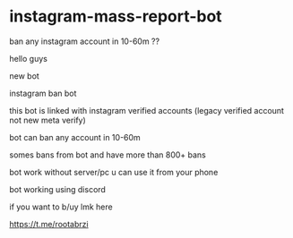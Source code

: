 # instagram-mass-report-bot
 ban any instagram account in 10-60m ??


hello guys

new bot 

instagram ban bot 

this bot is linked with instagram verified accounts (legacy verified account not new meta verify)

bot can ban any account in 10-60m 

somes bans from bot and have more than 800+ bans

bot work without server/pc u can use it from your phone

bot working using discord

if you want to b/uy lmk here

https://t.me/rootabrzi


